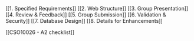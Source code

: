 [[1. Specified Requirements]]
[[2. Web Structure]]
[[3. Group Presentation]]
[[4. Review & Feedback]]
[[5. Group Submission]]
[[6. Validation & Security]]
[[7. Database Design]]
[[8. Details for Enhancements]]

[[CSO10026 - A2 checklist]]
